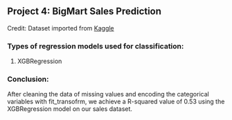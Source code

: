 ## Project 4: BigMart Sales Prediction

Credit: Dataset imported from [Kaggle](https://www.kaggle.com/datasets/brijbhushannanda1979/bigmart-sales-data)

### Types of regression models used for classification:
1. XGBRegression

### Conclusion:
After cleaning the data of missing values and encoding the categorical variables with fit_transofrm, we achieve a R-squared value of 0.53 using the XGBRegression model on our sales dataset. 


